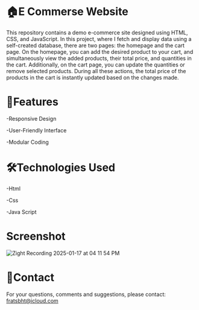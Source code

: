 # 🏠E Commerse Website

This repository contains a demo e-commerce site designed using HTML, CSS, and JavaScript. In this project, where I fetch and display data using a self-created database, there are two pages: the homepage and the cart page. On the homepage, you can add the desired product to your cart, and simultaneously view the added products, their total price, and quantities in the cart. Additionally, on the cart page, you can update the quantities or remove selected products. During all these actions, the total price of the products in the cart is instantly updated based on the changes made.

# 🚀Features

-Responsive Design

-User-Friendly Interface

-Modular Coding

# 🛠️Technologies Used

-Html

-Css

-Java Script

# Screenshot

![Zight Recording 2025-01-17 at 04 11 54 PM](https://github.com/user-attachments/assets/96cae42b-f19d-4948-87e9-47ba82b1c798)

# 📨Contact

For your questions, comments and suggestions, please contact: fratsbht@icloud.com



